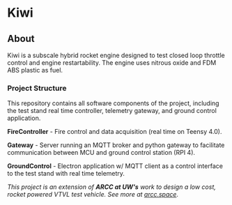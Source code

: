 # Kiwi

## About
Kiwi is a subscale hybrid rocket engine designed to test closed loop throttle control and engine restartability. The engine uses nitrous oxide and FDM ABS plastic as fuel.

### Project Structure
This repository contains all software components of the project, including the test stand real time controller, telemetry gateway, and ground control application.

__FireController__ - Fire control and data acquisition (real time on Teensy 4.0).

__Gateway__ - Server running an MQTT broker and python gateway to facilitate communication between MCU and ground control station (RPI 4).

__GroundControl__ - Electron application w/ MQTT client as a control interface to the test stand with real time telemetry.

_This project is an extension of __ARCC at UW's__ work to design a low cost, rocket powered VTVL test vehicle. See more at [arcc.space](https://arcc.space)_.
